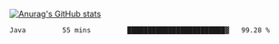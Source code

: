 [![Anurag's GitHub stats](https://github-readme-stats.vercel.app/api?username=sebasphere&count_private=true&theme=tokyonight)](https://github.com/anuraghazra/github-readme-stats)

<!--START_SECTION:waka-->
```text
Java         55 mins         ████████████████████████▓   99.28 % 
```
<!--END_SECTION:waka-->
